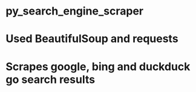 # py_search_engine_scraper
# Used BeautifulSoup and requests
# Scrapes google, bing and duckduck go search results

